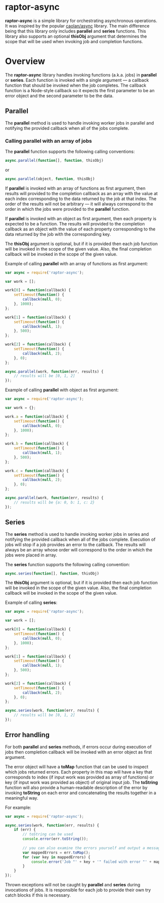 raptor-async
============

**raptor-async** is a simple library for orchestrating asynchronous operations. It was inspired by the popular <a href="https://github.com/caolan/async">caolan/async</a> library. The main difference being that this library only includes **parallel** and **series** functions. This library also supports an optional **thisObj** argument that determines the scope that will be used when invoking job and completion functions.

# Overview

The **raptor-async** library handles invoking functions (a.k.a. jobs) in **parallel** or **series**. Each function is invoked with a single argument &mdash; a callback function that should be invoked when the job completes. The callback function is a Node-style callback so it expects the first parameter to be an error object and the second parameter to be the data.

## Parallel

The **parallel** method is used to handle invoking worker jobs in parallel and notifying the provided callback when all of the jobs complete.


### Calling parallel with an array of jobs
The **parallel** function supports the following calling conventions:
```javascript
async.parallel(function[], function, thisObj)
```
or
```javascript
async.parallel(object, function, thisObj)
```

If **parallel** is invoked with an array of functions as first argument, then results will provided to the completion callback as an array with the value at each index corresponding to the data returned by the job at that index. The order of the results will not be arbitrary &mdash; it will always correspond to the order in which the jobs were provided to the **parallel** function.

If **parallel** is invoked with an object as first argument, then each property is expected to be a function. The results will provided to the completion callback as an object with the value of each property corresponding to the data returned by the job with the corresponding key.

The **thisObj** argument is optional, but if it is provided then each job function will be invoked in the scope of the given value. Also, the final completion callback will be invoked in the scope of the given value.

Example of calling **parallel** with an array of functions as first argument:
```javascript
var async = require('raptor-async');

var work = [];

work[0] = function(callback) {
    setTimeout(function() {
        callback(null, 0);
    }, 1000);
};

work[1] = function(callback) {
    setTimeout(function() {
        callback(null, 1);
    }, 500);
};

work[2] = function(callback) {
    setTimeout(function() {
        callback(null, 2);
    }, 0);
};

async.parallel(work, function(err, results) {
    // results will be [0, 1, 2]
});
```

Example of calling **parallel** with object as first argument:
```javascript
var async = require('raptor-async');

var work = {};

work.a = function(callback) {
    setTimeout(function() {
        callback(null, 0);
    }, 1000);
};

work.b = function(callback) {
    setTimeout(function() {
        callback(null, 1);
    }, 500);
};

work.c = function(callback) {
    setTimeout(function() {
        callback(null, 2);
    }, 0);
};

async.parallel(work, function(err, results) {
    // results will be {a: 0, b: 1, c: 2}
});
```

## Series

The **series** method is used to handle invoking worker jobs in series and notifying the provided callback when all of the jobs complete. Execution of jobs will stop if a job provides an error to the callback. The results will always be an array whose order will correspond to the order in which the jobs were placed in array.

The **series** function supports the following calling convention:
```javascript
async.series(function[], function, thisObj)
```

The **thisObj** argument is optional, but if it is provided then each job function will be invoked in the scope of the given value. Also, the final completion callback will be invoked in the scope of the given value.

Example of calling **series**:
```javascript
var async = require('raptor-async');

var work = [];

work[0] = function(callback) {
    setTimeout(function() {
        callback(null, 0);
    }, 1000);
};

work[1] = function(callback) {
    setTimeout(function() {
        callback(null, 1);
    }, 500);
};

work[2] = function(callback) {
    setTimeout(function() {
        callback(null, 2);
    }, 0);
};

async.series(work, function(err, results) {
    // results will be [0, 1, 2]
});
```

## Error handling

For both **parallel** and **series** methods, if errors occur during execution of jobs then completion callback will be invoked with an error object as first argument.

The error object will have a **toMap** function that can be used to inspect which jobs returned errors. Each property in this map will have a key that corresponds to index (if input work was provided as array of functions) or key (if input work was provided as object) of original input job. The **toString** function will also provide a human-readable description of the error by invoking **toString** on each error and concatenating the results together in a meaningful way.

For example:
```javascript
var async = require('raptor-async');

async.series(work, function(err, results) {
    if (err) {
        // toString can be used
        console.error(err.toString());
        
        // you can also examine the errors yourself and output a message
        var mappedErrors = err.toMap();
        for (var key in mappedErrors) {
            console.error('Job "' + key + '" failed with error "' + mappedErrors[key] + '"';
        }
    }
});
```

Thrown exceptions will not be caught by **parallel** and **series** during invocations of jobs. It is responsible for each job to provide their own try catch blocks if this is necessary.
